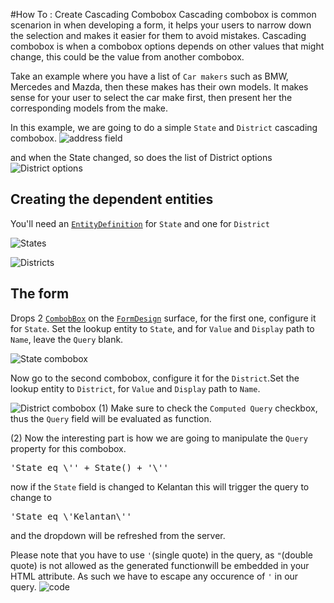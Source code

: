 ﻿#How To : Create Cascading Combobox
Cascading combobox is common scenarion in when developing a form, it helps your users to narrow down the selection and makes it easier for them to avoid mistakes. Cascading combobox is when a combobox options depends on other values that might change, this could be the value from another combobox.

Take an example where you have a list of `Car makers` such as BMW, Mercedes and Mazda, then these makes has their own models. It makes sense for your user to select the car make first, then present her the corresponding models from the make.

In this example, we are going to do a simple `State` and `District` cascading combobox.
![address field](http://i.imgur.com/yjihbqk.png)

and when the State changed, so does the list of District options
![District options](http://i.imgur.com/PThi4wE.png)

## Creating the dependent entities
You'll need an [`EntityDefinition`](EntityDefinition.html) for `State` and one for `District`

![States](http://i.imgur.com/OIUGCoa.png)

![Districts](http://i.imgur.com/cozv794.png)

## The form
Drops 2 [`CombobBox`](CombobBox.html) on the [`FormDesign`](FormDesign.html) surface, for the first one, configure it for `State`. Set the lookup entity to `State`, and for `Value` and `Display` path to `Name`, leave the `Query` blank.

![State combobox](http://i.imgur.com/oyPMkwf.png)

Now go to the second combobox, configure it for the `District`.Set the lookup entity to `District`, for `Value` and `Display` path to `Name`.

![District combobox](http://i.imgur.com/5SDyRSA.png)
(1) Make sure to check the `Computed Query` checkbox, thus the `Query` field will be evaluated as function.

(2) Now the interesting part is how we are going to manipulate the `Query` property for this combobox.
<pre>
'State eq \'' + State() + '\''
</pre>
now if the `State` field is changed to Kelantan this will trigger the query to change to
<pre>
'State eq \'Kelantan\''
</pre>
and the dropdown will be refreshed from the server.


Please note that you have to use `'`(single quote) in the query, as `"`(double quote) is not allowed as the generated functionwill be embedded in your HTML attribute. As such we have to escape any occurence of `'` in our query.
![code](http://i.imgur.com/AbTouu1.png)